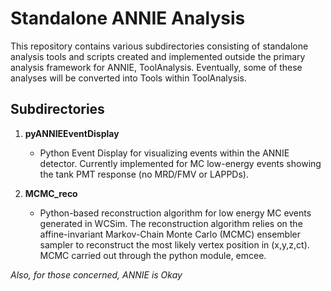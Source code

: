# Standalone ANNIE Analysis

This repository contains various subdirectories consisting of standalone analysis tools and scripts created and implemented outside the primary analysis framework for ANNIE, ToolAnalysis. Eventually, some of these analyses will be converted into Tools within ToolAnalysis.

## Subdirectories

1. **pyANNIEEventDisplay**
     - Python Event Display for visualizing events within the ANNIE detector. Currently implemented for MC low-energy events showing the tank PMT response (no MRD/FMV or LAPPDs).

2. **MCMC_reco**
     - Python-based reconstruction algorithm for low energy MC events generated in WCSim. The reconstruction algorithm relies on the affine-invariant Markov-Chain Monte Carlo (MCMC) ensembler sampler to reconstruct the most likely vertex position in (x,y,z,ct). MCMC carried out through the python module, emcee.

*Also, for those concerned, ANNIE is Okay*